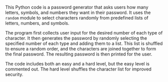 This Python code is a password generator that asks users how many letters, symbols, and numbers they want in their password. It uses the `random` module to select characters randomly from predefined lists of letters, numbers, and symbols. 

The program first collects user input for the desired number of each type of character. It then generates the password by randomly selecting the specified number of each type and adding them to a list. This list is shuffled to ensure a random order, and the characters are joined together to form the final password. The resulting password is then printed for the user. 

The code includes both an easy and a hard level, but the easy level is commented out. The hard level shuffles the character list for improved security.
